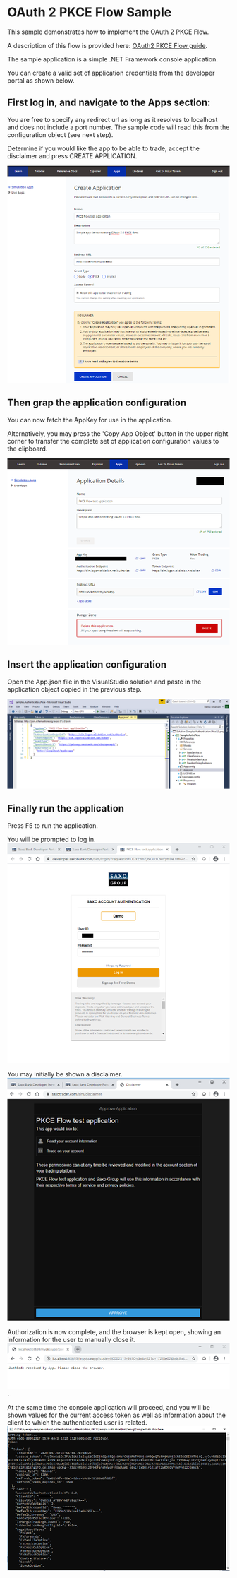 # OAuth 2 PKCE Flow Sample
This sample demonstrates how to implement the OAuth 2 PKCE Flow.

A description of this flow is provided here: [OAuth2 PKCE Flow guide](https://developer.saxobank.com/openapi/learn/oauth-authorization-code-grant-pkce).

The sample application is a simple .NET Framework console application.

You can create a valid set of application credentials from the developer portal as shown below.

## First log in, and navigate to the Apps section:

You are free to specify any redirect url as long as it resolves to localhost and does not include a port number. The sample code will read this from the configuration object (see next step).

Determine if you would like the app to be able to trade, accept the disclaimer and press CREATE APPLICATION.

![Developer Portal - Create application](./CreateApplication.png)

## Then grap the application configuration
You can now fetch the AppKey for use in the application. 

Alternatively, you may press the 'Copy App Object' button in the upper right corner to transfer the complete set of application configuration values to the clipboard.

![Developer Portal - Application Details](./ApplicationInformation.png)

## Insert the application configuration
Open the App.json file in the VisualStudio solution and paste in the application object copied in the previous step.

![Application object](./VisualStudio.png)

## Finally run the application
Press F5 to run the application.

You will be prompted to log in.
![Login dialog](./Login.png)

You may initially be shown a disclaimer.
![Disclaimer dialog](./disclaimer.png)

Authorization is now complete, and the browser is kept open, showing an information for the user to manually close it.
![Browser](./AuthCodeReceived.png).


At the same time the console application will proceed, and you will be shown values for the current access token as well as information about the client to which the authenticated user is related.
![Client details after successful login](./ClientDetails.png)
